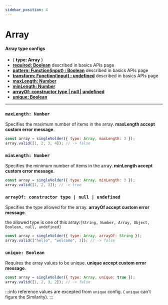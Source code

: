 ```yaml
---
sidebar_position: 4
---
```


# Array

#### Array type configs

- { **type: Array** }
- [**required: Boolean**](./basics#required-boolean) described in basics APIs page
- [**pattern: Function(input) : Boolean**](./basics#pattern-functioninput--boolean) described in basics APIs page
- [**transform: Function(input) : undefined**](./basics#transform-functioninput--undefined) described in basics APIs page
- [**maxLength: Number**](#maxlength-number)
- [**minLength: Number**](#minlength-number)
- [**arrayOf: constructor type | null | undefined**](#arrayof-constructor-type--null--undefined)
- [**unique: Boolean**](#unique-boolean)

---

### `maxLength: Number`

Specifies the maximum number of items in the array. **maxLength accept custom error message**.

```js
const array = singleVolder({ type: Array, maxLength: 3 });
array.valid([1, 2, 3, 4]); // -> false
```

### `minLength: Number`

Specifies the minimum number of items in the array. **minLength accept custom error message**.

```js
const array = singleVolder({ type: Array, minLength: 3 });
array.valid([1, 2, 3]); // -> true
```

### `arrayOf: constructor type | null | undefined`

Specifies the type allowed for the array. **arrayOf accept custom error message**.

the allowed type is one of this array:`[String, Number, Array, Object, Boolean, null, undefined]`

```js
const array = singleVolder({ type: Array, arrayOf: String });
array.valid(["hello", "welcome", 3]); // -> false
```

### `unique: Boolean`

Requires the array values to be unique. **unique accept custom error message**.

```js
const array = singleVolder({ type: Array, unique: true });
array.valid([1, 2, 3, 2]); // -> false
```
:::info
reference values are excepted from `unique` config. ( `unique` can't figure the Similarity).
:::